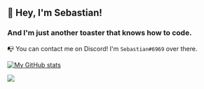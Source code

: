 ## 👋 Hey, I'm Sebastian! 
### And I'm just another toaster that knows how to code.

📭 You can contact me on Discord! I'm `Sebastian#6969` over there.

[![My GitHub stats](https://github-readme-stats.vercel.app/api?username=isebasus)](https://github.com/anuraghazra/github-readme-stats)

<img src="https://github-readme-stats.vercel.app/api/top-langs/?username=eggroll-bot&langs_count=10&theme=dark">



